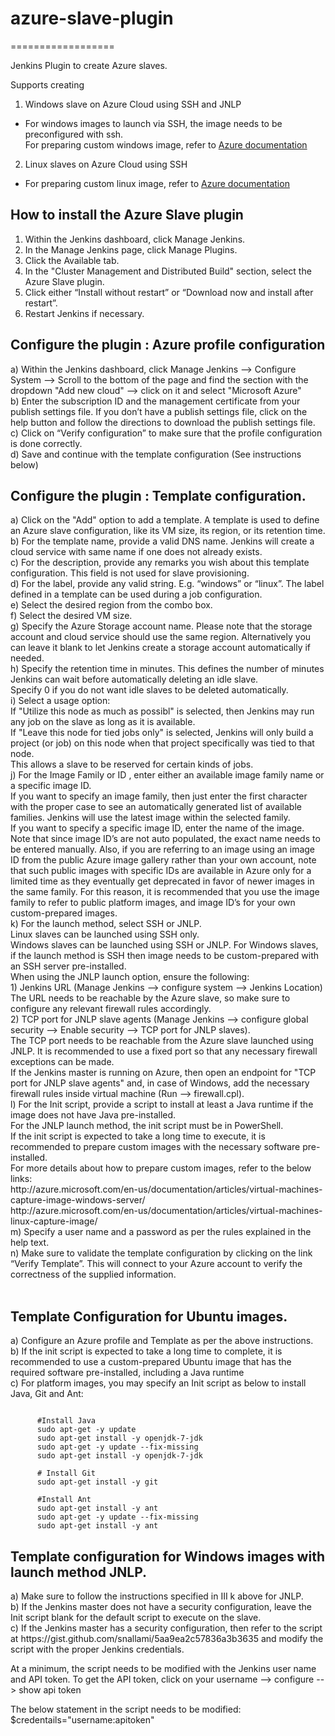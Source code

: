 # azure-slave-plugin
==================

Jenkins Plugin to create Azure slaves.

Supports creating 

1. Windows slave on Azure Cloud using SSH and JNLP
  * For windows images to launch via SSH, the image needs to be preconfigured with ssh.  
   For preparing custom windows image, refer to [Azure documentation](http://azure.microsoft.com/en-us/documentation/articles/virtual-machines-capture-image-windows-server/)
2. Linux slaves on Azure Cloud using SSH
  * For preparing custom linux image, refer to [Azure documentation]( http://azure.microsoft.com/en-us/documentation/articles/virtual-machines-linux-capture-image/)

## How to install the Azure Slave plugin
1. Within the Jenkins dashboard, click Manage Jenkins.
2. In the Manage Jenkins page, click Manage Plugins.
3. Click the Available tab.
4. In the "Cluster Management and Distributed Build" section, select the Azure Slave plugin.
5. Click either “Install without restart” or “Download now and install after restart”.
6. Restart Jenkins if necessary.<br>

<H2>Configure the plugin : Azure profile configuration</H2>
a)    Within the Jenkins dashboard, click Manage Jenkins --> Configure System --> Scroll to the bottom of the page 
      and find the section with the dropdown "Add new cloud" --> click on it and select "Microsoft Azure"<br>
b)    Enter the subscription ID and the management certificate from your publish settings file. 
      If you don’t have a publish settings file, click on the help button and follow the directions to 
      download the publish settings file.<br>
c)    Click on “Verify configuration” to make sure that the profile configuration is done correctly.<br>
d)    Save and continue with the template configuration (See instructions below)<br>

<H2>Configure the plugin : Template configuration.</H2>
a)    Click on the "Add" option to add a template. A template is used to define an Azure slave configuration, like 
      its VM  size, its region, or its retention time.<br>
b)    For the template name, provide a valid DNS name. Jenkins will create a cloud service with same name if one 
      does not already exists.<br>
c)    For the description, provide any remarks you wish about this template configuration. This field is not 
      used for slave provisioning.<br> 
d)    For the label, provide any valid string. E.g. “windows” or “linux”. The label defined in a template can be
      used during a job configuration.<br>
e)    Select the desired region from the combo box.<br>
f)    Select the desired VM size.<br>
g)    Specify the Azure Storage account name. Please note that the storage account and cloud service should use the 
      same region. Alternatively you can leave it blank to let Jenkins create a storage account automatically if needed.<br>
h)    Specify the retention time in minutes. This defines the number of minutes Jenkins can wait before automatically 
      deleting an idle slave.<br>
      Specify 0 if you do not want idle slaves to be deleted automatically.<br>
i)    Select a usage option:<br>
      If "Utilize this node as much as possibl" is selected, then Jenkins may run any job on the slave as long as it 
      is available.<br>
      If "Leave this node for tied jobs only" is selected, Jenkins will only build a project (or job) on this node 
      when that project specifically was tied to that node.<br>
      This allows a slave to be reserved for certain kinds of jobs.<br>
j)    For the Image Family or ID , enter either an available image family name or a specific image ID. <br>
      If you want to specify an image family, then just enter the first character with the proper case to see an
      automatically generated list of available families. Jenkins will use the latest image within the selected family.<br>
      If you want to specify a specific image ID, enter the name of the image. Note that since image ID’s are not auto   
      populated, the exact name needs to be entered manually. Also, if you are referring to an image using an image ID from   
      the public Azure image gallery rather than your own account, note that such public images with specific IDs are 
      available in Azure only for a limited time as they eventually get deprecated in favor of newer images in the same 
      family. For this reason, it is recommended that you use the image family to refer to public platform images, and image 
      ID’s for your own custom-prepared images.<br>
k)    For the launch method, select SSH or JNLP.<br>
         Linux slaves can be launched using SSH only.<br> 
         Windows slaves can be launched using SSH or JNLP. For Windows slaves, if the launch method is SSH then 
         image needs to be custom-prepared with an SSH server pre-installed.<br>
      When using the JNLP launch option, ensure the following:<br>
      1) Jenkins URL (Manage Jenkins --> configure system --> Jenkins Location) 
         The URL needs to be reachable by the Azure slave, so make sure to configure any relevant                                      firewall rules accordingly.<br> 
      2) TCP port for JNLP slave agents (Manage Jenkins --> configure global security --> Enable    
         security --> TCP port for JNLP slaves). <br>
      The TCP port needs to be reachable from the Azure slave launched using JNLP. It is recommended to use a fixed port so         that any necessary firewall exceptions can be made. <br>
      If the Jenkins master is running on Azure, then open an endpoint for "TCP port for JNLP slave agents" and, in case of 
      Windows, add the necessary firewall rules inside virtual machine (Run --> firewall.cpl).<br> 
l)    For the Init script, provide a script to install at least a Java runtime if the image does not have Java   
      pre-installed.<br>
      For the JNLP launch method, the init script must be in PowerShell.<br>
      If the init script is expected to take a long time to execute, it is recommended to prepare custom images with the            necessary software pre-installed.<br>
      For more details about how to prepare custom images, refer to the below links:<br>
      http://azure.microsoft.com/en-us/documentation/articles/virtual-machines-capture-image-windows-server/<br>
      http://azure.microsoft.com/en-us/documentation/articles/virtual-machines-linux-capture-image/<br>
m)    Specify a user name and a password as per the rules explained in the help text.<br>
n)    Make sure to validate the template configuration by clicking on the link “Verify Template”. This will connect 
      to your Azure account to verify the correctness of the supplied information. <br><br>


<h2>Template Configuration for Ubuntu images.</h2>
a) Configure an Azure profile and Template as per the above instructions.<br>
b) If the init script is expected to take a long time to complete, it is recommended to use a custom-prepared Ubuntu 
   image that has the required software pre-installed, including a Java runtime<br> 
c) For platform images, you may specify an Init script as below to install Java, Git and Ant:<br>

<pre><code>
      #Install Java
      sudo apt-get -y update
      sudo apt-get install -y openjdk-7-jdk
      sudo apt-get -y update --fix-missing
      sudo apt-get install -y openjdk-7-jdk
      
      # Install Git
      sudo apt-get install -y git
      
      #Install Ant
      sudo apt-get install -y ant
      sudo apt-get -y update --fix-missing
      sudo apt-get install -y ant
</code></pre>

<h2>Template configuration for Windows images with launch method JNLP. </h2>
a) Make sure to follow the instructions specified in III k above for JNLP.<br>
b) If the Jenkins master does not have a security configuration, leave the Init script blank for the default 
   script to execute on the slave.<br>
c) If the Jenkins master has a security configuration, then refer to the script at    
   https://gist.github.com/snallami/5aa9ea2c57836a3b3635 and modify the script with the proper Jenkins credentials.<br>

   At a minimum, the script needs to be modified with the Jenkins user name and API token.
   To get the API token, click on your username --> configure --> show api token<br>

   The below statement in the script needs to be modified:
   $credentails="username:apitoken"

 
